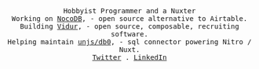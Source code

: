 <p align="center">
<samp>
    Hobbyist Programmer and a Nuxter<br/>
    Working on <a href="https://github.com/nocodb/nocodb">NocoDB</a>, - open source alternative to Airtable.<br>
    Building <a href="https://github.com/profilecity/vidur">Vidur</a>, - open source, composable, recruiting software.<br>
    Helping maintain <a href="https://github.com/unjs/db0">unjs/db0</a>, - sql connector powering Nitro / Nuxt.<br>
    <a href="https://twitter.com/aman_desai_">Twitter</a> .
    <a href="https://linkedin.com/in/amandesai01">LinkedIn</a>
  </samp>
</p>

<!-- <table>
  <tr>
  <td>
<p align="center">
  <samp>
    Becoming a better engineer everyday.<br/>
    Working on <a href="https://github.com/nocodb/nocodb">NocoDB</a>, - open source alternative to Airtable.<br>
    Building <a href="https://github.com/profilecity/vidur">Vidur</a>, - open source, composable, recruiting software.<br>
    Helping maintain <a href="https://github.com/unjs/db0">unjs/db0</a>, - sql connector powering Nitro / Nuxt.<br>
    <a href="https://twitter.com/aman_desai_">Twitter</a> .
    <a href="https://linkedin.com/in/amandesai01">LinkedIn</a>
  </samp>
</p>
</td>
    <td>
<p align="center">
  <a href="https://nuxters.nuxt.com/amandesai01"><img src="https://nuxters.nuxt.com/__og-image__/image/amandesai01/og.png" alt="Aman Desai on Nuxters" width="300" /></a>
</p>
      </td>
</tr>
</table> -->
